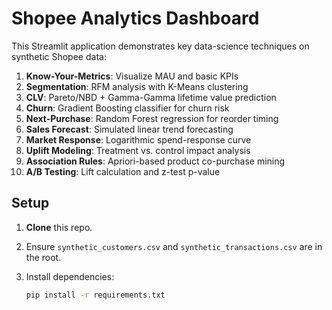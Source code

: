 # Shopee Analytics Dashboard

This Streamlit application demonstrates key data-science techniques on synthetic Shopee data:

1. **Know-Your-Metrics**: Visualize MAU and basic KPIs  
2. **Segmentation**: RFM analysis with K-Means clustering  
3. **CLV**: Pareto/NBD + Gamma-Gamma lifetime value prediction  
4. **Churn**: Gradient Boosting classifier for churn risk  
5. **Next-Purchase**: Random Forest regression for reorder timing  
6. **Sales Forecast**: Simulated linear trend forecasting  
7. **Market Response**: Logarithmic spend-response curve  
8. **Uplift Modeling**: Treatment vs. control impact analysis  
9. **Association Rules**: Apriori-based product co-purchase mining  
10. **A/B Testing**: Lift calculation and z-test p-value

## Setup

1. **Clone** this repo.  
2. Ensure `synthetic_customers.csv` and `synthetic_transactions.csv` are in the root.  
3. Install dependencies:

   ```bash
   pip install -r requirements.txt
